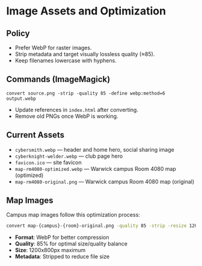 # Image Assets and Optimization

## Policy

- Prefer WebP for raster images.
- Strip metadata and target visually lossless quality (≈85).
- Keep filenames lowercase with hyphens.

## Commands (ImageMagick)

```
convert source.png -strip -quality 85 -define webp:method=6 output.webp
```

- Update references in `index.html` after converting.
- Remove old PNGs once WebP is working.

## Current Assets

- `cybersmith.webp` — header and home hero, social sharing image
- `cyberknight-welder.webp` — club page hero
- `favicon.ico` — site favicon
- `map-rm4080-optimized.webp` — Warwick campus Room 4080 map (optimized)
- `map-rm4080-original.png` — Warwick campus Room 4080 map (original)

## Map Images

Campus map images follow this optimization process:

```bash
convert map-{campus}-{room}-original.png -quality 85 -strip -resize 1200x800 map-{campus}-{room}-optimized.webp
```

- **Format**: WebP for better compression
- **Quality**: 85% for optimal size/quality balance
- **Size**: 1200x800px maximum
- **Metadata**: Stripped to reduce file size
